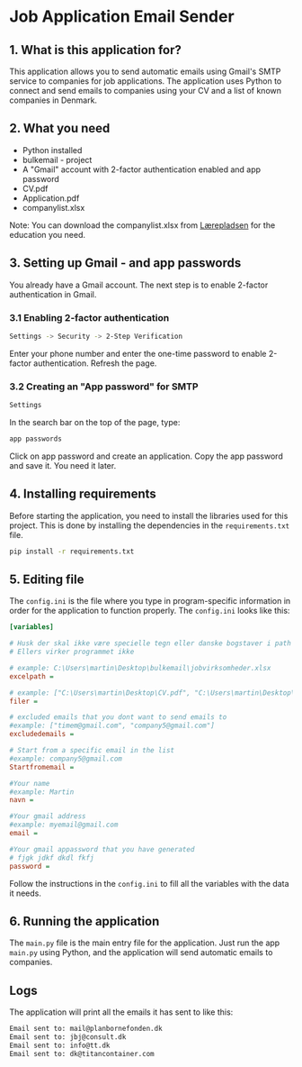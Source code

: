 **Job Application Email Sender**
=====================================

**1. What is this application for?**
------------------------------------

This application allows you to send automatic emails using Gmail's SMTP service to companies for job applications. The application uses Python to connect and send emails to companies using your CV and a list of known companies in Denmark.

**2. What you need**
--------------------

* Python installed
* bulkemail - project
* A "Gmail" account with 2-factor authentication enabled and app password
* CV.pdf
* Application.pdf
* companylist.xlsx

Note: You can download the companylist.xlsx from [Lærepladsen](https://www.laerepladsen.dk/) for the education you need.

**3. Setting up Gmail - and app passwords**
--------------------------------------------

You already have a Gmail account. The next step is to enable 2-factor authentication in Gmail.

### 3.1 Enabling 2-factor authentication

```bash
Settings -> Security -> 2-Step Verification
```

Enter your phone number and enter the one-time password to enable 2-factor authentication. Refresh the page.

### 3.2 Creating an "App password" for SMTP

```bash
Settings
```

In the search bar on the top of the page, type:
```bash
app passwords
```

Click on app password and create an application. Copy the app password and save it. You need it later.

**4. Installing requirements**
-----------------------------

Before starting the application, you need to install the libraries used for this project. This is done by installing the dependencies in the `requirements.txt` file.

```bash
pip install -r requirements.txt
```

**5. Editing file**
-------------------

The `config.ini` is the file where you type in program-specific information in order for the application to function properly. The `config.ini` looks like this:

```ini
[variables]

# Husk der skal ikke være specielle tegn eller danske bogstaver i path til filerne.
# Ellers virker programmet ikke

# example: C:\Users\martin\Desktop\bulkemail\jobvirksomheder.xlsx
excelpath =

# example: ["C:\Users\martin\Desktop\CV.pdf", "C:\Users\martin\Desktop\Application.pdf"]
filer =

# excluded emails that you dont want to send emails to
#example: ["timem@gmail.com", "company5@gmail.com"]
excludedemails =

# Start from a specific email in the list
#example: company5@gmail.com
Startfromemail =

#Your name
#example: Martin
navn =

#Your gmail address
#example: myemail@gmail.com
email =

#Your gmail appassword that you have generated
# fjgk jdkf dkdl fkfj
password =
```

Follow the instructions in the `config.ini` to fill all the variables with the data it needs.

**6. Running the application**
-----------------------------

The `main.py` file is the main entry file for the application. Just run the app `main.py` using Python, and the application will send automatic emails to companies.

**Logs**
--------

The application will print all the emails it has sent to like this:

```bash
Email sent to: mail@planbornefonden.dk
Email sent to: jbj@consult.dk
Email sent to: info@tt.dk
Email sent to: dk@titancontainer.com
```